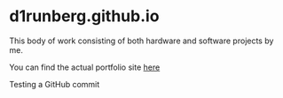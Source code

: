 # d1runberg.github.io

This body of work consisting of both hardware and software projects by me.

You can find the actual portfolio site [here](http://d1runberg,github,io)

Testing a GitHub commit
